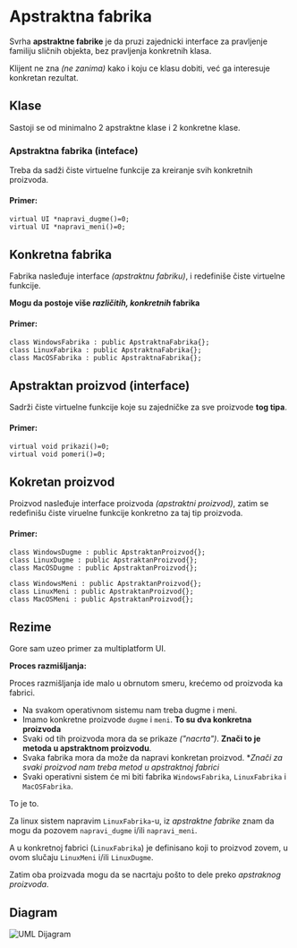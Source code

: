 # Apstraktna fabrika

Svrha **apstraktne fabrike** je da pruzi zajednicki interface za pravljenje familiju sličnih objekta, bez pravljenja konkretnih klasa.

Klijent ne zna *(ne zanima)* kako i koju ce klasu dobiti, već ga interesuje konkretan rezultat.

## Klase

Sastoji se od minimalno 2 apstraktne klase i 2 konkretne klase.

### Apstraktna fabrika (inteface)

Treba da sadži čiste virtuelne funkcije za kreiranje svih konkretnih proizvoda.

#### Primer:
```
virtual UI *napravi_dugme()=0;
virtual UI *napravi_meni()=0;
```

## Konkretna fabrika
Fabrika nasleđuje interface *(apstraktnu fabriku)*, i redefiniše čiste virtuelne funkcije.

**Mogu da postoje više *različitih, konkretnih* fabrika**

#### Primer:
```
class WindowsFabrika : public ApstraktnaFabrika{};
class LinuxFabrika : public ApstraktnaFabrika{};
class MacOSFabrika : public ApstraktnaFabrika{};
```

## Apstraktan proizvod (interface)
Sadrži čiste virtuelne funkcije koje su zajedničke za sve proizvode **tog tipa**.

#### Primer:
```
virtual void prikazi()=0;
virtual void pomeri()=0;
```

## Kokretan proizvod
Proizvod nasleđuje interface proizvoda *(apstraktni proizvod)*, zatim se redefinišu čiste viruelne funkcije konkretno za taj tip proizvoda.

#### Primer:

```
class WindowsDugme : public ApstraktanProizvod{};
class LinuxDugme : public ApstraktanProizvod{};
class MacOSDugme : public ApstraktanProizvod{};

class WindowsMeni : public ApstraktanProizvod{};
class LinuxMeni : public ApstraktanProizvod{};
class MacOSMeni : public ApstraktanProizvod{};
```

## Rezime
Gore sam uzeo primer za multiplatform UI.

**Proces razmišljanja:**

Proces razmišljanja ide malo u obrnutom smeru, krećemo od proizvoda ka fabrici.
* Na svakom operativnom sistemu nam treba dugme i meni.
* Imamo konkretne proizvode `dugme` i `meni`. **To su dva konkretna proizvoda**
* Svaki od tih proizvoda mora da se prikaze *("nacrta")*. **Znači to je metoda u apstraktnom proizvodu**.
* Svaka fabrika mora da može da napravi konkretan proizvod. **Znači za svaki proizvod nam treba metod u apstraktnoj fabrici*
* Svaki operativni sistem će mi biti fabrika `WindowsFabrika`, `LinuxFabrika` i `MacOSFabrika`.

To je to.

Za linux sistem napravim `LinuxFabrika`-u, iz *apstraktne fabrike* znam da mogu da pozovem `napravi_dugme` i/ili `napravi_meni`.

 A u konkretnoj fabrici (`LinuxFabrika`) je definisano koji to proizvod zovem, u ovom slučaju `LinuxMeni` i/ili `LinuxDugme`.

 Zatim oba proizvada mogu da se nacrtaju pošto to dele preko *apstraknog proizvoda*.


## Diagram

![UML Dijagram](https://upload.wikimedia.org/wikipedia/commons/9/9d/Apstract_factory_UML.svg.png)
